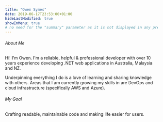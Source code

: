 ```yaml
---
title: "Owen Symes"
date: 2019-06-17T23:53:00+01:00
hideLastModified: true
showInMenu: true
# no need for the "summary" parameter as it is not displayed in any previews
---
```


###### About Me
Hi! I'm Owen.
I'm a reliable, helpful & professional developer with over 10 years experience developing .NET web applications in Australia, Malaysia and NZ.

Underpinning everything I do is a love of learning and sharing knowledge with others. Areas that I am currently growing my skills in are DevOps and cloud infrastructure (specifically AWS and Azure).

###### My Goal
Crafting readable, maintainable code and making life easier for users.




